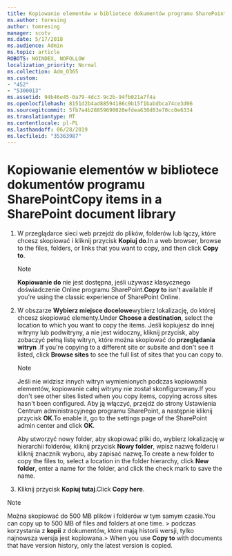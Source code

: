 ```yaml
---
title: Kopiowanie elementów w bibliotece dokumentów programu SharePoint
ms.author: toresing
author: tomresing
manager: scotv
ms.date: 5/17/2018
ms.audience: Admin
ms.topic: article
ROBOTS: NOINDEX, NOFOLLOW
localization_priority: Normal
ms.collection: Adm_O365
ms.custom:
- "452"
- "5300013"
ms.assetid: 94b46e45-0a79-4dc3-9c2b-94fb021a7f4a
ms.openlocfilehash: 8151d2b4ad88594186c9b15f1babdbca74ce3d06
ms.sourcegitcommit: 5fb7a4b28859690020efdea630d03e70cc0e6334
ms.translationtype: MT
ms.contentlocale: pl-PL
ms.lasthandoff: 06/28/2019
ms.locfileid: "35363987"
---
```

# <a name="copy-items-in-a-sharepoint-document-library"></a><span data-ttu-id="94f4c-102">Kopiowanie elementów w bibliotece dokumentów programu SharePoint</span><span class="sxs-lookup"><span data-stu-id="94f4c-102">Copy items in a SharePoint document library</span></span>

1. <span data-ttu-id="94f4c-103">W przeglądarce sieci web przejdź do plików, folderów lub łączy, które chcesz skopiować i kliknij przycisk **Kopiuj do**.</span><span class="sxs-lookup"><span data-stu-id="94f4c-103">In a web browser, browse to the files, folders, or links that you want to copy, and then click **Copy to**.</span></span>

    > [!NOTE]
    > <span data-ttu-id="94f4c-104">**Kopiowanie do** nie jest dostępna, jeśli używasz klasycznego doświadczenie Online programu SharePoint.</span><span class="sxs-lookup"><span data-stu-id="94f4c-104">**Copy to** isn't available if you're using the classic experience of SharePoint Online.</span></span>
  
2. <span data-ttu-id="94f4c-105">W obszarze **Wybierz miejsce docelowe**wybierz lokalizację, do której chcesz skopiować elementy.</span><span class="sxs-lookup"><span data-stu-id="94f4c-105">Under **Choose a destination**, select the location to which you want to copy the items.</span></span> <span data-ttu-id="94f4c-106">Jeśli kopiujesz do innej witryny lub podwitryny, a nie jest widoczny, kliknij przycisk, aby zobaczyć pełną listę witryn, które można skopiować do **przeglądania witryn** .</span><span class="sxs-lookup"><span data-stu-id="94f4c-106">If you're copying to a different site or subsite and don't see it listed, click **Browse sites** to see the full list of sites that you can copy to.</span></span>

    > [!NOTE]
    > <span data-ttu-id="94f4c-107">Jeśli nie widzisz innych witryn wymienionych podczas kopiowania elementów, kopiowanie całej witryny nie został skonfigurowany.</span><span class="sxs-lookup"><span data-stu-id="94f4c-107">If you don't see other sites listed when you copy items, copying across sites hasn't been configured.</span></span> <span data-ttu-id="94f4c-108">Aby ją włączyć, przejdź do strony Ustawienia Centrum administracyjnego programu SharePoint, a następnie kliknij przycisk **OK**.</span><span class="sxs-lookup"><span data-stu-id="94f4c-108">To enable it, go to the settings page of the SharePoint admin center and click **OK**.</span></span>
  
    <span data-ttu-id="94f4c-109">Aby utworzyć nowy folder, aby skopiować pliki do, wybierz lokalizację w hierarchii folderów, kliknij przycisk **Nowy folder**, wpisz nazwę folderu i kliknij znacznik wyboru, aby zapisać nazwę.</span><span class="sxs-lookup"><span data-stu-id="94f4c-109">To create a new folder to copy the files to, select a location in the folder hierarchy, click **New folder**, enter a name for the folder, and click the check mark to save the name.</span></span>

3. <span data-ttu-id="94f4c-110">Kliknij przycisk **Kopiuj tutaj**.</span><span class="sxs-lookup"><span data-stu-id="94f4c-110">Click **Copy here**.</span></span>

> [!NOTE]
> <span data-ttu-id="94f4c-111">Można skopiować do 500 MB plików i folderów w tym samym czasie.</span><span class="sxs-lookup"><span data-stu-id="94f4c-111">You can copy up to 500 MB of files and folders at one time.</span></span> <span data-ttu-id="94f4c-112">> podczas korzystania z **kopii** z dokumentów, które mają historii wersji, tylko najnowsza wersja jest kopiowana.</span><span class="sxs-lookup"><span data-stu-id="94f4c-112">>  When you use **Copy to** with documents that have version history, only the latest version is copied.</span></span>
  